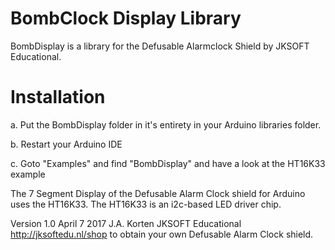 # BombClock Display Library

BombDisplay is a library for the Defusable Alarmclock Shield by JKSOFT Educational.

# Installation

a. Put the BombDisplay folder in it's entirety in your Arduino libraries folder.

b. Restart your Arduino IDE

c. Goto "Examples" and find "BombDisplay" and have a look at the HT16K33 example


The 7 Segment Display of the Defusable Alarm Clock shield for Arduino uses the HT16K33. The HT16K33 is an i2c-based LED driver chip.

Version 1.0 April 7 2017
J.A. Korten
JKSOFT Educational
http://jksoftedu.nl/shop to obtain your own Defusable Alarm Clock shield.

